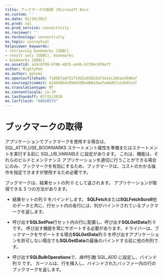 ```yaml
---
title: ブックマークの取得 |Microsoft Docs
ms.custom: ''
ms.date: 01/19/2017
ms.prod: sql
ms.prod_service: connectivity
ms.reviewer: ''
ms.technology: connectivity
ms.topic: conceptual
helpviewer_keywords:
- retrieving bookmarks [ODBC]
- result sets [ODBC], bookmarks
- bookmarks [ODBC]
ms.assetid: a34c8f09-b786-4835-a44b-b7294c970aff
author: MightyPen
ms.author: genemi
ms.openlocfilehash: f18b87adf31f19d2a93bb3af3e14c265ae3940af
ms.sourcegitcommit: b2464064c0566590e486a3aafae6d67ce2645cef
ms.translationtype: MT
ms.contentlocale: ja-JP
ms.lasthandoff: 07/15/2019
ms.locfileid: "68020573"
---
```

# <a name="retrieving-bookmarks"></a>ブックマークの取得
アプリケーションでブックマークを使用する場合は、SQL_ATTR_USE_BOOKMARKS ステートメント属性を準備またはステートメントを実行する前に SQL_UB_VARIABLE に設定があります。 これは、機能は、それらのビルドとメンテナンス アプリケーションを適切に行うことができる場合にのみ、ブックマークを有効にするため、ブックマークは、コストのかかる操作を指定できますが使用するため必要です。  
  
 ブックマークは、結果セットの列 0 として返されます。 アプリケーションが取得できる 3 つの方法があります。  
  
-   結果セットの列 0 をバインドします。 **SQLFetch**または**SQLFetchScroll**他のデータと共に、行セット内の各行には、列がバインドされているブックマークを返します。  
  
-   呼び出す**SQLSetPos**行セット内の行に配置し、呼び出す**SQLGetData**列 0 です。 呼び出す機能を常にサポートする必要があります、ドライバーは、ブックマークをサポートする場合**SQLGetData**列 0 を呼び出すアプリケーションを許可しない場合でも**SQLGetData**の最後のバインドする前に他の列列です。  
  
-   呼び出す**SQLBulkOperations**で、*操作*引数 SQL_ADD に設定し、バインド列 0 です。 カーソルは、行を挿入し、バインドされたバッファー内の行のブックマークを返します。
